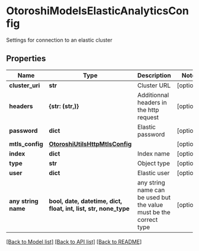 # OtoroshiModelsElasticAnalyticsConfig

Settings for connection to an elastic cluster

## Properties
Name | Type | Description | Notes
------------ | ------------- | ------------- | -------------
**cluster_uri** | **str** | Cluster URL | [optional] 
**headers** | **{str: (str,)}** | Additionnal headers in the http request | [optional] 
**password** | **dict** | Elastic password | [optional] 
**mtls_config** | [**OtoroshiUtilsHttpMtlsConfig**](OtoroshiUtilsHttpMtlsConfig.md) |  | [optional] 
**index** | **dict** | Index name | [optional] 
**type** | **str** | Object type | [optional] 
**user** | **dict** | Elastic user | [optional] 
**any string name** | **bool, date, datetime, dict, float, int, list, str, none_type** | any string name can be used but the value must be the correct type | [optional]

[[Back to Model list]](../README.md#documentation-for-models) [[Back to API list]](../README.md#documentation-for-api-endpoints) [[Back to README]](../README.md)


